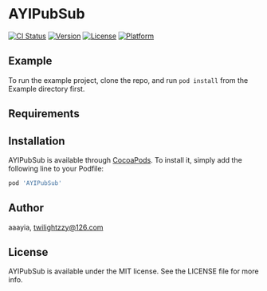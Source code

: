 # AYIPubSub

[![CI Status](https://img.shields.io/travis/aaayia/AYIPubSub.svg?style=flat)](https://travis-ci.org/aaayia/AYIPubSub)
[![Version](https://img.shields.io/cocoapods/v/AYIPubSub.svg?style=flat)](https://cocoapods.org/pods/AYIPubSub)
[![License](https://img.shields.io/cocoapods/l/AYIPubSub.svg?style=flat)](https://cocoapods.org/pods/AYIPubSub)
[![Platform](https://img.shields.io/cocoapods/p/AYIPubSub.svg?style=flat)](https://cocoapods.org/pods/AYIPubSub)

## Example

To run the example project, clone the repo, and run `pod install` from the Example directory first.

## Requirements

## Installation

AYIPubSub is available through [CocoaPods](https://cocoapods.org). To install
it, simply add the following line to your Podfile:

```ruby
pod 'AYIPubSub'
```

## Author

aaayia, twilightzzy@126.com

## License

AYIPubSub is available under the MIT license. See the LICENSE file for more info.
